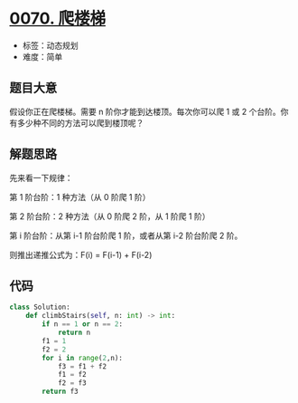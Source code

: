 # [0070. 爬楼梯](https://leetcode.cn/problems/climbing-stairs/)

- 标签：动态规划
- 难度：简单

## 题目大意

假设你正在爬楼梯。需要 n 阶你才能到达楼顶。每次你可以爬 1 或 2 个台阶。你有多少种不同的方法可以爬到楼顶呢？

## 解题思路

先来看一下规律：

第 1 阶台阶：1 种方法（从 0 阶爬 1 阶）

第 2 阶台阶：2 种方法（从 0 阶爬 2 阶，从 1 阶爬 1 阶）

第 i 阶台阶：从第 i-1 阶台阶爬 1 阶，或者从第 i-2 阶台阶爬 2 阶。

则推出递推公式为：F(i) = F(i-1) + F(i-2)

## 代码

```Python
class Solution:
    def climbStairs(self, n: int) -> int:
        if n == 1 or n == 2:
            return n
        f1 = 1
        f2 = 2
        for i in range(2,n):
            f3 = f1 + f2
            f1 = f2
            f2 = f3
        return f3
```

